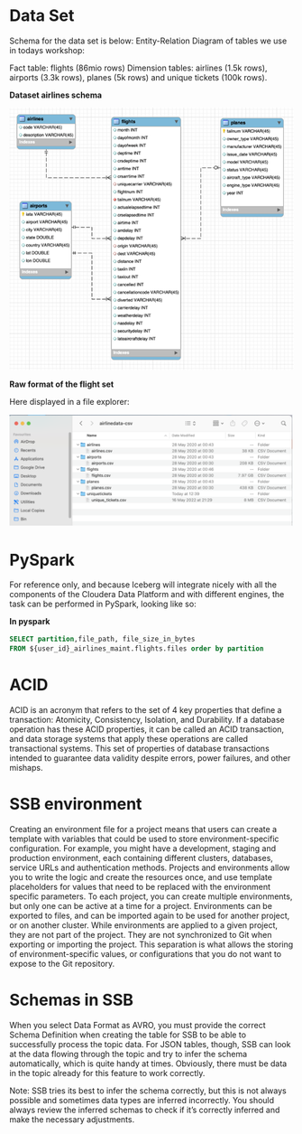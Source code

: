 
# Data Set
Schema for the data set is below: Entity-Relation Diagram of tables we use in todays workshop:

Fact table: flights (86mio rows)
Dimension tables: airlines (1.5k rows), airports (3.3k rows), planes (5k rows) and unique tickets (100k rows).

**Dataset airlines schema**  

![Airlines schema](../images/Iceberg_airlinesschema.png)

**Raw format of the flight set**  

Here displayed in a file explorer:

![Raw Data Set](../images/dataset_folder.png)



# PySpark

For reference only, and because Iceberg will integrate nicely with all the components of the Cloudera Data Platform 
and with different engines, the task can be performed in PySpark, looking like so:  

**In pyspark**  
  
```SQL
SELECT partition,file_path, file_size_in_bytes
FROM ${user_id}_airlines_maint.flights.files order by partition

```
# ACID

ACID is an acronym that refers to the set of 4 key properties that define a transaction: 
Atomicity, Consistency, Isolation, and Durability. If a database operation has these ACID properties, 
it can be called an ACID transaction, and data storage systems that apply these operations are called transactional systems.
This set of properties of database transactions intended to guarantee data validity despite errors, power failures, and other mishaps.


# SSB environment
 Creating an environment file for a project means that users can create a template with variables that could be used to
store environment-specific configuration.
For example, you might have a development, staging and production environment, each containing different clusters,
databases, service URLs and authentication methods. Projects and environments allow you to write the logic and create the resources once, and use template placeholders for values that need to be replaced with the environment
specific parameters.
To each project, you can create multiple environments, but only one can be active at a time for a project.
Environments can be exported to files, and can be imported again to be used for another project, or on another cluster.
While environments are applied to a given project, they are not part of the project. They are not synchronized to Git
when exporting or importing the project. This separation is what allows the storing of environment-specific values, or
configurations that you do not want to expose to the Git repository.


# Schemas in SSB


When you select Data Format as AVRO, you must provide the correct Schema Definition when creating the table for SSB to be able to successfully process the topic data. For JSON tables, though, SSB can look at the data flowing through the topic and try to infer the schema automatically, which is quite handy at times. Obviously, there must be data in the topic already for this feature to work correctly.

Note: SSB tries its best to infer the schema correctly, but this is not always possible and sometimes data types are inferred incorrectly. You should always review the inferred schemas to check if it’s correctly inferred and make the necessary adjustments.

